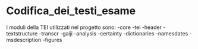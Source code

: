 # Codifica_dei_testi_esame

I moduli della TEI utilizzati nel progetto sono:
-core
-tei
-header
-textstructure
-transcr
-gaiji
-analysis
-certainty
-dictionaries
-namesdates
-msdescription
-figures
